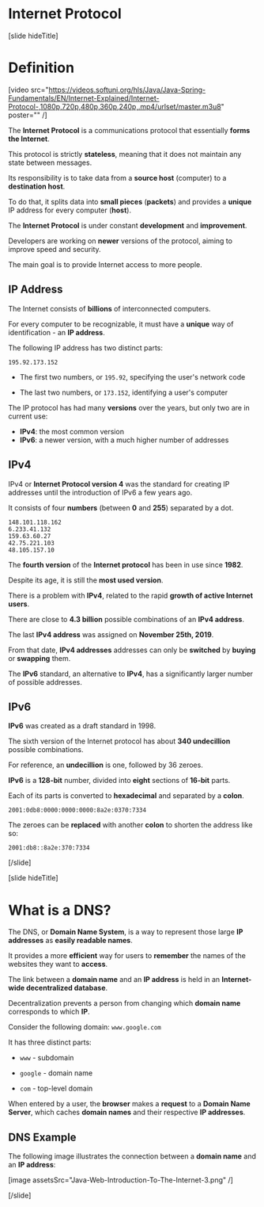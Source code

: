 # Internet Protocol

[slide hideTitle]

# Definition

[video src="https://videos.softuni.org/hls/Java/Java-Spring-Fundamentals/EN/Internet-Explained/Internet-Protocol-,1080p,720p,480p,360p,240p,.mp4/urlset/master.m3u8" poster="" /]

The **Internet Protocol** is a communications protocol that essentially **forms the Internet**.

This protocol is strictly **stateless**, meaning that it does not maintain any state between messages.

Its responsibility is to take data from a **source host** (computer) to a **destination host**.

To do that, it splits data into **small pieces** (**packets**) and provides a **unique** IP address for every computer (**host**).

The **Internet Protocol** is under constant **development** and **improvement**.

Developers are working on **newer** versions of the protocol, aiming to improve speed and security.

The main goal is to provide Internet access to more people.


## IP Address

The Internet consists of **billions** of interconnected computers.

For every computer to be recognizable, it must have a **unique** way of identification - an **IP address**.

The following IP address has two distinct parts:

```
195.92.173.152
```

- The first two numbers, or `195.92`, specifying the user's network code

- The last two numbers, or `173.152`, identifying a user's computer

The IP protocol has had many **versions** over the years, but only two are in current use:

- **IPv4**: the most common version
- **IPv6**: a newer version, with a much higher number of addresses



## IPv4

IPv4 or **Internet Protocol version 4** was the standard for creating IP addresses until the introduction of IPv6 a few years ago.

It consists of four **numbers** (between **0** and **255**) separated by a dot.

```
148.101.118.162
6.233.41.132
159.63.60.27
42.75.221.103
48.105.157.10
```

The **fourth version** of the **Internet protocol** has been in use since **1982**.

Despite its age, it is still the **most used version**.

There is a problem with **IPv4**, related to the rapid **growth of active Internet users**.

There are close to **4.3 billion** possible combinations of an **IPv4 address**.

The last **IPv4 address** was assigned on **November 25th, 2019**.

From that date, **IPv4 addresses** addresses can only be **switched** by **buying** or **swapping** them.

The **IPv6** standard, an alternative to **IPv4**, has a significantly larger number of possible addresses.


## IPv6

**IPv6** was created as a draft standard in 1998.

The sixth version of the Internet protocol has about **340 undecillion** possible combinations.

For reference, an **undecillion** is one, followed by 36 zeroes.

**IPv6** is a **128-bit** number, divided into **eight** sections of **16-bit** parts.

Each of its parts is converted to **hexadecimal** and separated by a **colon**.

```
2001:0db8:0000:0000:0000:8a2e:0370:7334
```

The zeroes can be **replaced** with another **colon** to shorten the address like so:

```
2001:db8::8a2e:370:7334
```

[/slide]

[slide hideTitle]

# What is a DNS?

The DNS, or **Domain Name System**, is a way to represent those large **IP addresses** as **easily readable names**.

It provides a more **efficient** way for users to **remember** the names of the websites they want to **access**.

The link between a **domain name** and an **IP address** is held in an **Internet-wide decentralized database**.

Decentralization prevents a person from changing which **domain name** corresponds to which **IP**.

Consider the following domain: `www.google.com`

It has three distinct parts:

- `www` - subdomain

- `google` - domain name

- `com` - top-level domain

When entered by a user, the **browser** makes a **request** to a **Domain Name Server**, which caches **domain names** and their respective **IP addresses**.


## DNS Example

The following image illustrates the connection between a **domain name** and an **IP address**:

[image assetsSrc="Java-Web-Introduction-To-The-Internet-3.png" /]

[/slide]

